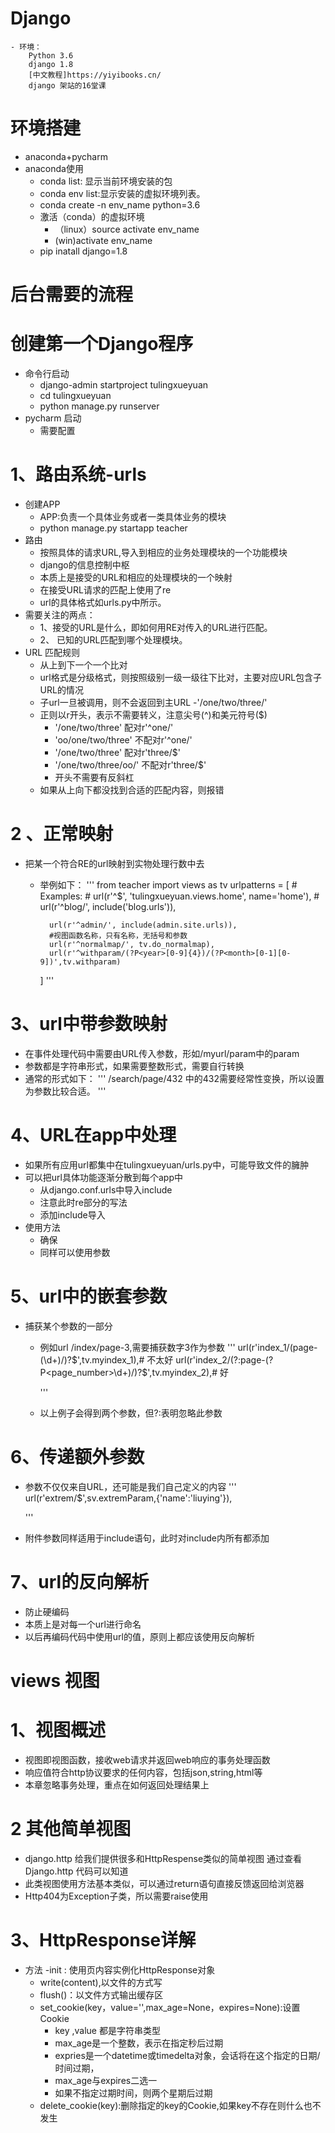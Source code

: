# Django 
    - 环境： 
        Python 3.6 
        django 1.8 
        [中文教程]https://yiyibooks.cn/
        django 架站的16堂课
        
# 环境搭建
- anaconda+pycharm
- anaconda使用
    - conda list: 显示当前环境安装的包
    - conda env list:显示安装的虚拟环境列表。
    - conda create -n env_name python=3.6
    - 激活（conda）的虚拟环境
        - （linux）source activate env_name
        -  (win)activate env_name
    - pip inatall django=1.8
     
# 后台需要的流程

# 创建第一个Django程序
   - 命令行启动
        - django-admin startproject tulingxueyuan
        - cd tulingxueyuan
        - python manage.py runserver
   - pycharm 启动
        - 需要配置
 
 # 1、路由系统-urls
 - 创建APP
    - APP:负责一个具体业务或者一类具体业务的模块
    - python manage.py startapp teacher
 - 路由
    - 按照具体的请求URL,导入到相应的业务处理模块的一个功能模块
    - django的信息控制中枢
    - 本质上是接受的URL和相应的处理模块的一个映射
    - 在接受URL请求的匹配上使用了re
    - url的具体格式如urls.py中所示。 
- 需要关注的两点：
    - 1、接受的URL是什么，即如何用RE对传入的URL进行匹配。
    - 2、 已知的URL匹配到哪个处理模块。
- URL 匹配规则
    - 从上到下一个一个比对
    - url格式是分级格式，则按照级别一级一级往下比对，主要对应URL包含子URL的情况
    - 子url一旦被调用，则不会返回到主URL
        -'/one/two/three/'
    - 正则以r开头，表示不需要转义，注意尖号(^)和美元符号($)
        - '/one/two/three' 配对r'^one/'
        - 'oo/one/two/three' 不配对r'^one/'
        - '/one/two/three' 配对r'three/$'
        - '/one/two/three/oo/' 不配对r'three/$'
        - 开头不需要有反斜杠
    - 如果从上向下都没找到合适的匹配内容，则报错
# 2 、正常映射
- 把某一个符合RE的url映射到实物处理行数中去
    - 举例如下：
        '''
        from teacher import views as tv
        urlpatterns = [
            # Examples:
            # url(r'^$', 'tulingxueyuan.views.home', name='home'),
            # url(r'^blog/', include('blog.urls')),
        
            url(r'^admin/', include(admin.site.urls)),
            #视图函数名称，只有名称，无括号和参数
            url(r'^normalmap/', tv.do_normalmap),
            url(r'^withparam/(?P<year>[0-9]{4})/(?P<month>[0-1][0-9])',tv.withparam)
        
        ]
        '''
# 3、url中带参数映射
- 在事件处理代码中需要由URL传入参数，形如/myurl/param中的param
- 参数都是字符串形式，如果需要整数形式，需要自行转换
- 通常的形式如下：
        '''
        /search/page/432 中的432需要经常性变换，所以设置为参数比较合适。
        '''
# 4、URL在app中处理
- 如果所有应用url都集中在tulingxueyuan/urls.py中，可能导致文件的臃肿
- 可以把url具体功能逐渐分散到每个app中
    - 从django.conf.urls中导入include
    - 注意此时re部分的写法
    - 添加include导入
- 使用方法
    - 确保
    - 同样可以使用参数
# 5、url中的嵌套参数
- 捕获某个参数的一部分
    - 例如url /index/page-3,需要捕获数字3作为参数
        '''
        url(r'index_1/(page-(\d+)/)?$',tv.myindex_1),# 不太好
        url(r'index_2/(?:page-(?P<page_number>\d+)/)?$',tv.myindex_2),# 好
        
        '''
    - 以上例子会得到两个参数，但?:表明忽略此参数
# 6、传递额外参数
- 参数不仅仅来自URL，还可能是我们自己定义的内容
    '''
    url(r'extrem/$',sv.extremParam,{'name':'liuying'}),
        
    '''
- 附件参数同样适用于include语句，此时对include内所有都添加
# 7、url的反向解析
- 防止硬编码
- 本质上是对每一个url进行命名
- 以后再编码代码中使用url的值，原则上都应该使用反向解析

# views 视图
# 1、视图概述
- 视图即视图函数，接收web请求并返回web响应的事务处理函数
- 响应值符合http协议要求的任何内容，包括json,string,html等
- 本章忽略事务处理，重点在如何返回处理结果上
# 2 其他简单视图
- django.http 给我们提供很多和HttpRespense类似的简单视图
通过查看Django.http 代码可以知道
- 此类视图使用方法基本类似，可以通过return语句直接反馈返回给浏览器
- Http404为Exception子类，所以需要raise使用
# 3、HttpResponse详解
- 方法
    -init : 使用页内容实例化HttpResponse对象
    - write(content),以文件的方式写
    - flush()：以文件方式输出缓存区
    - set_cookie(key，value='',max_age=None，expires=None):设置Cookie
        - key ,value 都是字符串类型
        - max_age是一个整数，表示在指定秒后过期
        - expries是一个datetime或timedelta对象，会话将在这个指定的日期/时间过期，
        - max_age与expires二选一
        - 如果不指定过期时间，则两个星期后过期
    - delete_cookie(key):删除指定的key的Cookie,如果key不存在则什么也不发生
    
